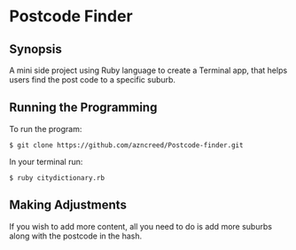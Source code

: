Postcode Finder 
===============

Synopsis 
--------
A mini side project using Ruby language to create a 
Terminal app, that helps users find the post code to a specific 
suburb. 

Running the Programming
-----------------------
To run the program: 

```
$ git clone https://github.com/azncreed/Postcode-finder.git
```

In your terminal run: 

``` 
$ ruby citydictionary.rb
```

Making Adjustments
------------------
If you wish to add more content, all you need to do is add 
more suburbs along with the postcode in the hash. 

